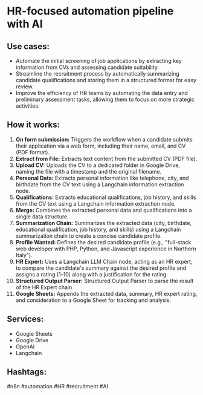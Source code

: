 # HR-focused automation pipeline with AI

## Use cases:

- Automate the initial screening of job applications by extracting key information from CVs and assessing candidate suitability.
- Streamline the recruitment process by automatically summarizing candidate qualifications and storing them in a structured format for easy review.
- Improve the efficiency of HR teams by automating the data entry and preliminary assessment tasks, allowing them to focus on more strategic activities.

## How it works:

1.  **On form submission:** Triggers the workflow when a candidate submits their application via a web form, including their name, email, and CV (PDF format).
2.  **Extract from File:** Extracts text content from the submitted CV (PDF file).
3.  **Upload CV:** Uploads the CV to a dedicated folder in Google Drive, naming the file with a timestamp and the original filename.
4.  **Personal Data:** Extracts personal information like telephone, city, and birthdate from the CV text using a Langchain information extraction node.
5.  **Qualifications:** Extracts educational qualifications, job history, and skills from the CV text using a Langchain information extraction node.
6.  **Merge:** Combines the extracted personal data and qualifications into a single data structure.
7.  **Summarization Chain:** Summarizes the extracted data (city, birthdate, educational qualification, job history, and skills) using a Langchain summarization chain to create a concise candidate profile.
8.  **Profile Wanted:** Defines the desired candidate profile (e.g., "full-stack web developer with PHP, Python, and Javascript experience in Northern Italy").
9.  **HR Expert:** Uses a Langchain LLM Chain node, acting as an HR expert, to compare the candidate's summary against the desired profile and assigns a rating (1-10) along with a justification for the rating.
10. **Structured Output Parser:** Structured Output Parser to parse the result of the HR Expert chain
11. **Google Sheets:** Appends the extracted data, summary, HR expert rating, and consideration to a Google Sheet for tracking and analysis.

## Services:

-   Google Sheets
-   Google Drive
-   OpenAI
-   Langchain

## Hashtags:

#n8n #automation #HR #recruitment #AI
